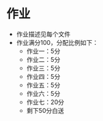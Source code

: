 # 作业
- 作业描述见每个文件
- 作业满分100，分配比例如下：
  - 作业一：5分
  - 作业二：5分
  - 作业三：5分
  - 作业四：5分
  - 作业五：5分
  - 作业六：5分
  - 作业七：20分
  - 剩下50分白送